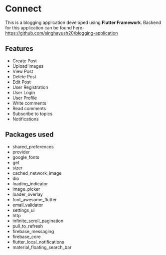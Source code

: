 # Connect 
This is a blogging application developed using **Flutter Framework**.
Backend for this application can be found here- https://github.com/singhayush20/blogging-application
## Features
- Create Post
- Upload images
- View Post
- Delete Post
- Edit Post
- User Registration
- User Login
- User Profile
- Write comments
- Read comments
- Subscribe to topics
- Notifications
## Packages used
- shared_preferences
- provider
- google_fonts
-  get
-  sizer
-  cached_network_image
-  dio
-  loading_indicator
- image_picker
-  loader_overlay
-  font_awesome_flutter
-  email_validator
-  settings_ui
-  http
-  infinite_scroll_pagination
-  pull_to_refresh
-  firebase_messaging
-  firebase_core
- flutter_local_notifications
- material_floating_search_bar
